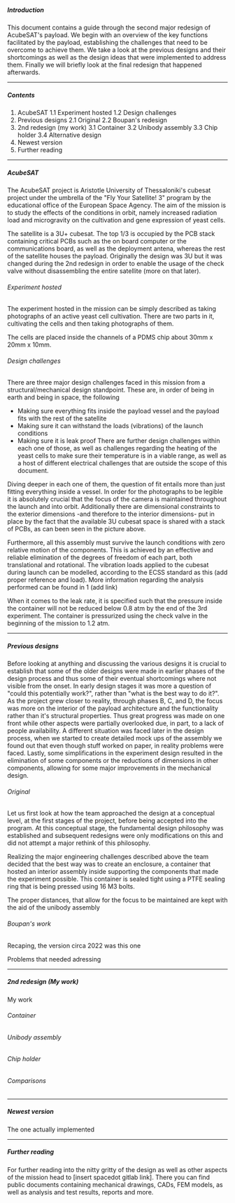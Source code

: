 
##### Introduction

This document contains a guide through the second major redesign of AcubeSAT's payload. We begin with an overview of the key functions facilitated by the payload, establishing the challenges that need to be overcome to achieve them. We take a look at the previous designs and their shortcomings as well as the design ideas that were implemented to address them. Finally we will briefly look at the final redesign that happened afterwards.

----------

##### Contents
1. AcubeSAT
   1.1 Experiment hosted
   1.2 Design challenges  
2. Previous designs
   2.1 Original
   2.2 Boupan's redesign  
3. 2nd redesign (my work)
   3.1 Container
   3.2 Unibody assembly
   3.3 Chip holder
   3.4 Alternative design
4. Newest version
5. Further reading

-----

##### AcubeSAT 

The AcubeSAT project is Aristotle University of Thessaloniki's cubesat project under the umbrella of the "Fly Your Satellite! 3" program by the educational office of the European Space Agency. The aim of the mission is to study the effects of the conditions in orbit, namely increased radiation load and microgravity on the cultivation and gene expression of yeast cells. 

The satellite is a 3U+ cubesat. The top 1/3 is occupied by the PCB stack containing critical PCBs such as the on board computer or the communications board, as well as the deployment antena, whereas the rest of the satellite houses the payload. Originally the design was 3U but it was changed during the 2nd redesign in order to enable the usage of the check valve without disassembling the entire satellite (more on that later).


###### Experiment hosted

The experiment hosted in the mission can be simply described as taking photographs of an active yeast cell cultivation. There are two parts in it, cultivating the cells and then taking photographs of them. 

The cells are placed inside the channels of a PDMS chip about 30mm x 20mm x 10mm. 


###### Design challenges

There are three major design challenges faced in this mission from a structural/mechanical design standpoint. These are, in order of being in earth and being in space, the following
- Making sure everything fits inside the payload vessel and the payload fits with the rest of the satellite
- Making sure it can withstand the loads (vibrations) of the launch conditions
- Making sure it is leak proof
There are further design challenges within each one of those, as well as challenges regarding the heating of the yeast cells to make sure their temperature is in a viable range, as well as a host of different electrical challenges that are outside the scope of this document.

Diving deeper in each one of them, the question of fit entails more than just fitting everything inside a vessel. In order for the photographs to be legible it is absolutely crucial that the focus of the camera is maintained throughout the launch and into orbit. Additionally there are dimensional constraints to the exterior dimensions -and therefore to the interior dimensions- put in place by the fact that the available 3U cubesat space is shared with a stack of PCBs, as can been seen in the picture above. 

Furthermore, all this assembly must survive the launch conditions with zero relative motion of the components. This is achieved by an effective and reliable elimination of the degrees of freedom of each part, both translational and rotational. The vibration loads applied to the cubesat during launch can be modelled, according to the ECSS standard as this (add proper reference and load). More information regarding the analysis performed can be found in 1 (add link)

When it comes to the leak rate, it is specified such that the pressure inside the container will not be reduced below 0.8 atm by the end of the 3rd experiment. The container is pressurized using the check valve in the beginning of the mission to 1.2 atm. 

------

##### Previous designs

Before looking at anything and discussing the various designs it is crucial to establish that some of the older designs were made in earlier phases of the design process and thus some of their eventual shortcomings where not visible from the onset. In early design stages it was more a question of "could this potentially work?", rather than "what is the best way to do it?". As the project grew closer to reality, through phases B, C, and D, the focus was more on the interior of the payload architecture and the functionality rather than it's structural properties. Thus great progress was made on one front while other aspects were partially overlooked due, in part, to a lack of people availability. A different situation was faced later in the design process, when we started to create detailed mock ups of the assembly we found out that even though stuff worked on paper, in reality problems were faced. Lastly, some simplifications in the experiment design resulted in the elimination of some components or the reductions of dimensions in other components, allowing for some major improvements in the mechanical design.

###### Original

Let us first look at how the team approached the design at a conceptual level, at the first stages of the project, before being accepted into the program. At this conceptual stage, the fundamental design philosophy was established and subsequent redesigns were only modifications on this and did not attempt a major rethink of this philosophy.

Realizing the major engineering challenges described above the team decided that the best way was to create an enclosure, a container that hosted an interior assembly inside supporting the components that made the experiment possible. This container is sealed tight using a PTFE sealing ring that is being pressed using 16 M3 bolts. 

The proper distances, that allow for the focus to be maintained are kept with the aid of the unibody assembly


###### Boupan's work

Recaping, the version circa 2022 was this one

Problems that needed adressing

------------
##### 2nd redesign (My work)

My work

###### Container

###### Unibody assembly

###### Chip holder

###### Comparisons

----------
##### Newest version

The one actually implemented

----------
##### Further reading

For further reading into the nitty gritty of the design as well as other aspects of the mission head to [insert spacedot gitlab link]. There you can find public documents containing mechanical drawings, CADs, FEM models, as well as analysis and test results, reports and more. 
